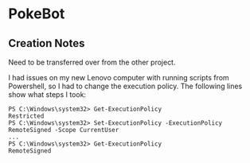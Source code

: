 # PokeBot

## Creation Notes

Need to be transferred over from the other project.

I had issues on my new Lenovo computer with running scripts from Powershell, so I had to change the execution policy. The following lines show what steps I took:
```
PS C:\Windows\system32> Get-ExecutionPolicy
Restricted
PS C:\Windows\system32> Set-ExecutionPolicy -ExecutionPolicy RemoteSigned -Scope CurrentUser
...
PS C:\Windows\system32> Get-ExecutionPolicy
RemoteSigned
```